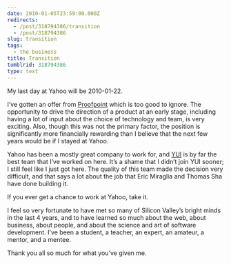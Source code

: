 ```yaml
---
date: 2010-01-05T23:59:00.000Z
redirects:
  - /post/318794386/transition
  - /post/318794386
slug: transition
tags:
  - the business
title: Transition
tumblrid: 318794386
type: text
---
```

<p>My last day at Yahoo will be 2010-01-22.</p>

<p>I&rsquo;ve gotten an offer from <a href="http://proofpoint.com/">Proofpoint</a> which is too good to ignore.  The opportunity to drive the direction of a product at an early stage, including having a lot of input about the choice of technology and team, is very exciting.  Also, though this was not the primary factor, the position is significantly more financially rewarding than I believe that the next few years would be if I stayed at Yahoo.</p>

<p>Yahoo has been a mostly great company to work for, and <a href="http://yuilibrary.com/">YUI</a> is by far the best team that I&rsquo;ve worked on here.  It&rsquo;s a shame that I didn&rsquo;t join YUI sooner; I still feel like I just got here.  The quality of this team made the decision very difficult, and that says a lot about the job that Eric Miraglia and Thomas Sha have done building it.</p>

<p>If you ever get a chance to work at Yahoo, take it.</p>

<p>I feel so very fortunate to have met so many of Silicon Valley&rsquo;s bright minds in the last 4 years, and to have learned so much about the web, about business, about people, and about the science and art of software development.  I&rsquo;ve been a student, a teacher, an expert, an amateur, a mentor, and a mentee.</p>

<p>Thank you all so much for what you&rsquo;ve given me.</p>
